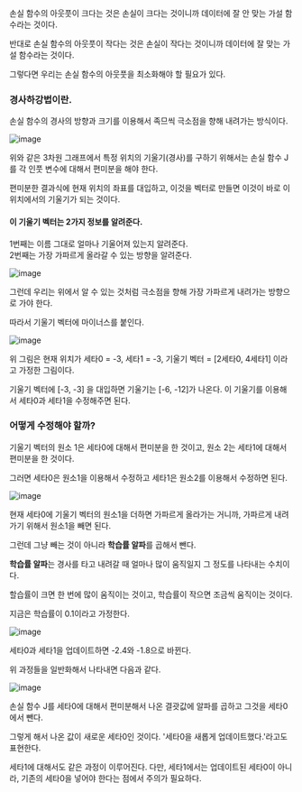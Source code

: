 손실 함수의 아웃풋이 크다는 것은 손실이 크다는 것이니까 데이터에 잘 안 맞는 가설 함수라는 것이다.

반대로 손실 함수의 아웃풋이 작다는 것은 손실이 작다는 것이니까 데이터에 잘 맞는 가설 함수라는 것이다.

그렇다면 우리는 손실 함수의 아웃풋을 최소화해야 할 필요가 있다.

### 경사하강법이란.

손실 함수의 경사의 방향과 크기를 이용해서 족므씩 극소점을 향해 내려가는 방식이다.

![image](https://user-images.githubusercontent.com/64893709/115948963-5b9ae300-a50c-11eb-85da-1ff255a3998d.png)

위와 같은 3차원 그래프에서 특정 위치의 기울기(경사)를 구하기 위해서는 손실 함수 J를 각 인풋 변수에 대해서 편미분을 해야 한다.

편미분한 결과식에 현재 위치의 좌표를 대입하고, 이것을 벡터로 만들면 이것이 바로 이 위치에서의 기울기가 되는 것이다.

#### 이 기울기 벡터는 2가지 정보를 알려준다.

1번째는 이름 그대로 얼마나 기울어져 있는지 알려준다.   
2번째는 가장 가파르게 올라갈 수 있는 방향을 알려준다.

![image](https://user-images.githubusercontent.com/64893709/115949020-d7952b00-a50c-11eb-8e52-6946416db2d7.png)

그런데 우리는 위에서 알 수 있는 것처럼 극소점을 향해 가장 가파르게 내려가는 방향으로 가야 한다.

따라서 기울기 벡터에 마이너스를 붙인다.

![image](https://user-images.githubusercontent.com/64893709/115949054-1cb95d00-a50d-11eb-80de-2fb9e87daae3.png)

위 그림은 현재 위치가 세타0 = -3, 세타1 = -3, 기울기 벡터 = [2세타0, 4세타1] 이라고 가정한 그림이다.

기울기 벡터에 [-3, -3] 을 대입하면 기울기는 [-6, -12]가 나온다. 이 기울기를 이용해서 세타0과 세타1을 수정해주면 된다.

### 어떻게 수정해야 할까?

기울기 벡터의 원소 1은 세타0에 대해서 편미분을 한 것이고, 원소 2는 세타1에 대해서 편미분을 한 것이다.

그러면 세타0은 원소1을 이용해서 수정하고 세타1은 원소2를 이용해서 수정하면 된다.

![image](https://user-images.githubusercontent.com/64893709/115949118-9c472c00-a50d-11eb-8a99-0c378ba3f5a8.png)

현재 세타0에 기울기 벡터의 원소1을 더하면 가파르게 올라가는 거니까, 가파르게 내려가기 위해서 원소1을 빼면 된다.

그런데 그냥 빼는 것이 아니라 **학습률 알파**를 곱해서 뺀다.

**학습률 알파**는 경사를 타고 내려갈 때 얼마나 많이 움직일지 그 정도를 나타내는 수치이다.

할습률이 크면 한 번에 많이 움직이는 것이고, 학습률이 작으면 조금씩 움직이는 것이다.

지금은 학습률이 0.1이라고 가정한다.

![image](https://user-images.githubusercontent.com/64893709/115949245-a9184f80-a50e-11eb-9678-ab25be6461d4.png)

세타0과 세타1을 업데이트하면 -2.4와 -1.8으로 바뀐다.

위 과정들을 일반화해서 나타내면 다음과 같다.

![image](https://user-images.githubusercontent.com/64893709/115949360-92bec380-a50f-11eb-8074-9a6434c318ac.png)

손실 함수 J를 세타0에 대해서 편미분해서 나온 결괏값에 알파를 곱하고 그것을 세타0에서 뺀다.

그렇게 해서 나온 값이 새로운 세타0인 것이다. '세타0을 새롭게 업데이트했다.'라고도 표현한다.

세타1에 대해서도 같은 과정이 이루어진다. 다만, 세타1에서는 업데이트된 세타0이 아니라, 기존의 세타0을 넣어야 한다는 점에서 주의가 필요하다.
